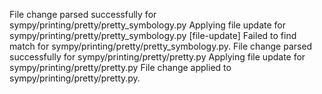 File change parsed successfully for sympy/printing/pretty/pretty_symbology.py
Applying file update for sympy/printing/pretty/pretty_symbology.py
[file-update] Failed to find match for sympy/printing/pretty/pretty_symbology.py.
File change parsed successfully for sympy/printing/pretty/pretty.py
Applying file update for sympy/printing/pretty/pretty.py
File change applied to sympy/printing/pretty/pretty.py.
